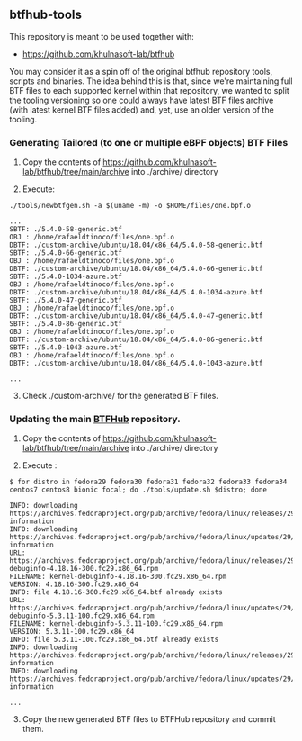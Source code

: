 ## btfhub-tools

This repository is meant to be used together with:

- https://github.com/khulnasoft-lab/btfhub

You may consider it as a spin off of the original btfhub repository tools,
scripts and binaries. The idea behind this is that, since we're maintaining
full BTF files to each supported kernel within that repository, we wanted to
split the tooling versioning so one could always have latest BTF files archive
(with latest kernel BTF files added) and, yet, use an older version of the
tooling.

### Generating Tailored (to one or multiple eBPF objects) BTF Files

1. Copy the contents of https://github.com/khulnasoft-lab/btfhub/tree/main/archive into ./archive/ directory

2. Execute:

```
./tools/newbtfgen.sh -a $(uname -m) -o $HOME/files/one.bpf.o

...
SBTF: ./5.4.0-58-generic.btf
OBJ : /home/rafaeldtinoco/files/one.bpf.o
DBTF: ./custom-archive/ubuntu/18.04/x86_64/5.4.0-58-generic.btf
SBTF: ./5.4.0-66-generic.btf
OBJ : /home/rafaeldtinoco/files/one.bpf.o
DBTF: ./custom-archive/ubuntu/18.04/x86_64/5.4.0-66-generic.btf
SBTF: ./5.4.0-1034-azure.btf
OBJ : /home/rafaeldtinoco/files/one.bpf.o
DBTF: ./custom-archive/ubuntu/18.04/x86_64/5.4.0-1034-azure.btf
SBTF: ./5.4.0-47-generic.btf
OBJ : /home/rafaeldtinoco/files/one.bpf.o
DBTF: ./custom-archive/ubuntu/18.04/x86_64/5.4.0-47-generic.btf
SBTF: ./5.4.0-86-generic.btf
OBJ : /home/rafaeldtinoco/files/one.bpf.o
DBTF: ./custom-archive/ubuntu/18.04/x86_64/5.4.0-86-generic.btf
SBTF: ./5.4.0-1043-azure.btf
OBJ : /home/rafaeldtinoco/files/one.bpf.o
DBTF: ./custom-archive/ubuntu/18.04/x86_64/5.4.0-1043-azure.btf

...
```

3. Check ./custom-archive/ for the generated BTF files.

### Updating the main [BTFHub](https://github.com/khulnasoft-lab/btfhub) repository.

1. Copy the contents of https://github.com/khulnasoft-lab/btfhub/tree/main/archive into ./archive/ directory

2. Execute :

```
$ for distro in fedora29 fedora30 fedora31 fedora32 fedora33 fedora34 centos7 centos8 bionic focal; do ./tools/update.sh $distro; done

INFO: downloading https://archives.fedoraproject.org/pub/archive/fedora/linux/releases/29/Everything/x86_64/debug/tree/Packages/k/ information
INFO: downloading https://archives.fedoraproject.org/pub/archive/fedora/linux/updates/29/Everything/x86_64/debug/Packages/k/ information
URL: https://archives.fedoraproject.org/pub/archive/fedora/linux/releases/29/Everything/x86_64/debug/tree/Packages/k/kernel-debuginfo-4.18.16-300.fc29.x86_64.rpm
FILENAME: kernel-debuginfo-4.18.16-300.fc29.x86_64.rpm
VERSION: 4.18.16-300.fc29.x86_64
INFO: file 4.18.16-300.fc29.x86_64.btf already exists
URL: https://archives.fedoraproject.org/pub/archive/fedora/linux/updates/29/Everything/x86_64/debug/Packages/k/kernel-debuginfo-5.3.11-100.fc29.x86_64.rpm
FILENAME: kernel-debuginfo-5.3.11-100.fc29.x86_64.rpm
VERSION: 5.3.11-100.fc29.x86_64
INFO: file 5.3.11-100.fc29.x86_64.btf already exists
INFO: downloading https://archives.fedoraproject.org/pub/archive/fedora/linux/releases/29/Everything/aarch64/debug/tree/Packages/k/ information
INFO: downloading https://archives.fedoraproject.org/pub/archive/fedora/linux/updates/29/Everything/aarch64/debug/Packages/k/ information

...
```

3. Copy the new generated BTF files to BTFHub repository and commit them.
